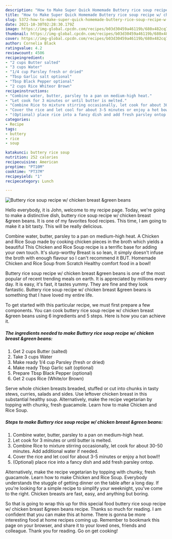 ```yaml
---
description: "How to Make Super Quick Homemade Buttery rice soup recipe w/ chicken breast &amp;amp;green beans"
title: "How to Make Super Quick Homemade Buttery rice soup recipe w/ chicken breast &amp;amp;green beans"
slug: 5372-how-to-make-super-quick-homemade-buttery-rice-soup-recipe-w-chicken-breast-and-amp-green-beans
date: 2021-10-30T02:28:30.179Z
image: https://img-global.cpcdn.com/recipes/b03d30459a46119b/680x482cq70/buttery-rice-soup-recipe-w-chicken-breast-green-beans-recipe-main-photo.jpg
thumbnail: https://img-global.cpcdn.com/recipes/b03d30459a46119b/680x482cq70/buttery-rice-soup-recipe-w-chicken-breast-green-beans-recipe-main-photo.jpg
cover: https://img-global.cpcdn.com/recipes/b03d30459a46119b/680x482cq70/buttery-rice-soup-recipe-w-chicken-breast-green-beans-recipe-main-photo.jpg
author: Cornelia Black
ratingvalue: 4.2
reviewcount: 4506
recipeingredient:
- "2 cups Butter salted"
- "3 cups Water"
- "1/4 cup Parsley fresh or dried"
- "Tbsp Garlic salt optional"
- "Tbsp Black Pepper optional"
- "2 cups Rice Whiteor Brown"
recipeinstructions:
- "Combine water, butter, parsley to a pan on medium-high heat."
- "Let cook for 3 minutes or until butter is melted."
- "Combine Rice to mixture stirring occasionally, let cook for about 30-50 minutes. Add additional water if needed."
- "Cover the rice and let cool for about 3-5 minutes or enjoy a hot bowl!!"
- "(Optional) place rice into a fancy dish and add fresh parsley ontop."
categories:
- Recipe
tags:
- buttery
- rice
- soup

katakunci: buttery rice soup 
nutrition: 252 calories
recipecuisine: American
preptime: "PT10M"
cooktime: "PT37M"
recipeyield: "1"
recipecategory: Lunch

---
```



![Buttery rice soup recipe w/ chicken breast &amp;green beans](https://img-global.cpcdn.com/recipes/b03d30459a46119b/680x482cq70/buttery-rice-soup-recipe-w-chicken-breast-green-beans-recipe-main-photo.jpg)

Hello everybody, it is John, welcome to my recipe page. Today, we're going to make a distinctive dish, buttery rice soup recipe w/ chicken breast &amp;green beans. It is one of my favorites food recipes. This time, I am going to make it a bit tasty. This will be really delicious.

Combine water, butter, parsley to a pan on medium-high heat. A Chicken and Rice Soup made by cooking chicken pieces in the broth which yields a beautiful This Chicken and Rice Soup recipe is a terrific base for adding your own touch. It&#39;s slurp-worthy Breast is so lean, it simply doesn&#39;t infuse the broth with enough flavour so I can&#39;t recommend it BUT. Homemade Chicken and Rice Soup from Scratch Healthy comfort food in a bowl!

Buttery rice soup recipe w/ chicken breast &amp;green beans is one of the most popular of recent trending meals on earth. It is appreciated by millions every day. It is easy, it's fast, it tastes yummy. They are fine and they look fantastic. Buttery rice soup recipe w/ chicken breast &amp;green beans is something that I have loved my entire life.


To get started with this particular recipe, we must first prepare a few components. You can cook buttery rice soup recipe w/ chicken breast &amp;green beans using 6 ingredients and 5 steps. Here is how you can achieve it.

<!--inarticleads1-->

##### The ingredients needed to make Buttery rice soup recipe w/ chicken breast &amp;green beans:

1. Get 2 cups Butter (salted)
1. Take 3 cups Water
1. Make ready 1/4 cup Parsley (fresh or dried)
1. Make ready Tbsp Garlic salt (optional)
1. Prepare Tbsp Black Pepper (optional)
1. Get 2 cups Rice (White/or Brown)


Serve whole chicken breasts breaded, stuffed or cut into chunks in tasty stews, curries, salads and sides. Use leftover chicken breast in this substantial healthy soup. Alternatively, make the recipe vegetarian by topping with chunky, fresh guacamole. Learn how to make Chicken and Rice Soup. 

<!--inarticleads2-->

##### Steps to make Buttery rice soup recipe w/ chicken breast &amp;green beans:

1. Combine water, butter, parsley to a pan on medium-high heat.
1. Let cook for 3 minutes or until butter is melted.
1. Combine Rice to mixture stirring occasionally, let cook for about 30-50 minutes. Add additional water if needed.
1. Cover the rice and let cool for about 3-5 minutes or enjoy a hot bowl!!
1. (Optional) place rice into a fancy dish and add fresh parsley ontop.


Alternatively, make the recipe vegetarian by topping with chunky, fresh guacamole. Learn how to make Chicken and Rice Soup. Everybody understands the stuggle of getting dinner on the table after a long day. If you&#39;re looking for a simple recipe to simplify your weeknight, you&#39;ve come to the right. Chicken breasts are fast, easy, and anything but boring. 

So that is going to wrap this up for this special food buttery rice soup recipe w/ chicken breast &amp;green beans recipe. Thanks so much for reading. I am confident that you can make this at home. There is gonna be more interesting food at home recipes coming up. Remember to bookmark this page on your browser, and share it to your loved ones, friends and colleague. Thank you for reading. Go on get cooking!
